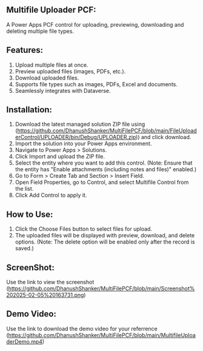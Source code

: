 Multifile Uploader PCF:
------------------------
A Power Apps PCF control for uploading, previewing, downloading and deleting multiple file types.

Features:
----------
1. Upload multiple files at once.<br>
2. Preview uploaded files (images, PDFs, etc.).<br>
3. Download uploaded files.<br>
4. Supports file types such as images, PDFs, Excel and documents.<br>
5. Seamlessly integrates with Dataverse.<br>

Installation:
-------------
1. Download the latest managed solution ZIP file using (https://github.com/DhanushShanker/MultiFilePCF/blob/main/FileUploaderControl/UPLOADER/bin/Debug/UPLOADER.zip)) and click download.<br>
2. Import the solution into your Power Apps environment.<br>
3. Navigate to Power Apps > Solutions.<br>
4. Click Import and upload the ZIP file.<br>
5. Select the entity where you want to add this control. (Note: Ensure that the entity has "Enable attachments (including notes and files)" enabled.)<br>
6. Go to Form > Create Tab and Section > Insert Field.<br>
7. Open Field Properties, go to Control, and select Multifile Control from the list.<br>
8. Click Add Control to apply it.<br>

How to Use:
----------
1. Click the Choose Files button to select files for upload.<br>
2. The uploaded files will be displayed with preview, download, and delete options. (Note: The delete option will be enabled only after the record is saved.)<br>

ScreenShot:
-----------

Use the link to view the screenshot (https://github.com/DhanushShanker/MultiFilePCF/blob/main/Screenshot%202025-02-05%20163731.png)

Demo Video:
-----------

Use the link to download the demo video for your referrence (https://github.com/DhanushShanker/MultiFilePCF/blob/main/MultifileUploaderDemo.mp4)

